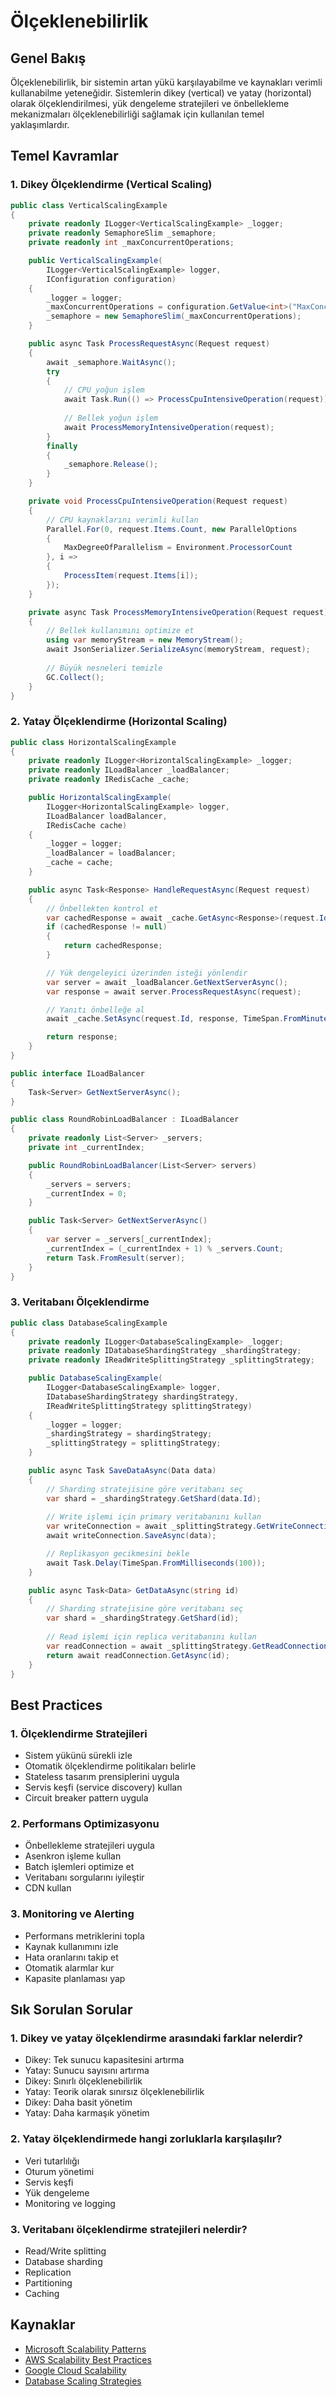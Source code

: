 # Ölçeklenebilirlik

## Genel Bakış
Ölçeklenebilirlik, bir sistemin artan yükü karşılayabilme ve kaynakları verimli kullanabilme yeteneğidir. Sistemlerin dikey (vertical) ve yatay (horizontal) olarak ölçeklendirilmesi, yük dengeleme stratejileri ve önbellekleme mekanizmaları ölçeklenebilirliği sağlamak için kullanılan temel yaklaşımlardır.

## Temel Kavramlar

### 1. Dikey Ölçeklendirme (Vertical Scaling)
```csharp
public class VerticalScalingExample
{
    private readonly ILogger<VerticalScalingExample> _logger;
    private readonly SemaphoreSlim _semaphore;
    private readonly int _maxConcurrentOperations;

    public VerticalScalingExample(
        ILogger<VerticalScalingExample> logger,
        IConfiguration configuration)
    {
        _logger = logger;
        _maxConcurrentOperations = configuration.GetValue<int>("MaxConcurrentOperations", 100);
        _semaphore = new SemaphoreSlim(_maxConcurrentOperations);
    }

    public async Task ProcessRequestAsync(Request request)
    {
        await _semaphore.WaitAsync();
        try
        {
            // CPU yoğun işlem
            await Task.Run(() => ProcessCpuIntensiveOperation(request));
            
            // Bellek yoğun işlem
            await ProcessMemoryIntensiveOperation(request);
        }
        finally
        {
            _semaphore.Release();
        }
    }

    private void ProcessCpuIntensiveOperation(Request request)
    {
        // CPU kaynaklarını verimli kullan
        Parallel.For(0, request.Items.Count, new ParallelOptions
        {
            MaxDegreeOfParallelism = Environment.ProcessorCount
        }, i =>
        {
            ProcessItem(request.Items[i]);
        });
    }

    private async Task ProcessMemoryIntensiveOperation(Request request)
    {
        // Bellek kullanımını optimize et
        using var memoryStream = new MemoryStream();
        await JsonSerializer.SerializeAsync(memoryStream, request);
        
        // Büyük nesneleri temizle
        GC.Collect();
    }
}
```

### 2. Yatay Ölçeklendirme (Horizontal Scaling)
```csharp
public class HorizontalScalingExample
{
    private readonly ILogger<HorizontalScalingExample> _logger;
    private readonly ILoadBalancer _loadBalancer;
    private readonly IRedisCache _cache;

    public HorizontalScalingExample(
        ILogger<HorizontalScalingExample> logger,
        ILoadBalancer loadBalancer,
        IRedisCache cache)
    {
        _logger = logger;
        _loadBalancer = loadBalancer;
        _cache = cache;
    }

    public async Task<Response> HandleRequestAsync(Request request)
    {
        // Önbellekten kontrol et
        var cachedResponse = await _cache.GetAsync<Response>(request.Id);
        if (cachedResponse != null)
        {
            return cachedResponse;
        }

        // Yük dengeleyici üzerinden isteği yönlendir
        var server = await _loadBalancer.GetNextServerAsync();
        var response = await server.ProcessRequestAsync(request);

        // Yanıtı önbelleğe al
        await _cache.SetAsync(request.Id, response, TimeSpan.FromMinutes(30));

        return response;
    }
}

public interface ILoadBalancer
{
    Task<Server> GetNextServerAsync();
}

public class RoundRobinLoadBalancer : ILoadBalancer
{
    private readonly List<Server> _servers;
    private int _currentIndex;

    public RoundRobinLoadBalancer(List<Server> servers)
    {
        _servers = servers;
        _currentIndex = 0;
    }

    public Task<Server> GetNextServerAsync()
    {
        var server = _servers[_currentIndex];
        _currentIndex = (_currentIndex + 1) % _servers.Count;
        return Task.FromResult(server);
    }
}
```

### 3. Veritabanı Ölçeklendirme
```csharp
public class DatabaseScalingExample
{
    private readonly ILogger<DatabaseScalingExample> _logger;
    private readonly IDatabaseShardingStrategy _shardingStrategy;
    private readonly IReadWriteSplittingStrategy _splittingStrategy;

    public DatabaseScalingExample(
        ILogger<DatabaseScalingExample> logger,
        IDatabaseShardingStrategy shardingStrategy,
        IReadWriteSplittingStrategy splittingStrategy)
    {
        _logger = logger;
        _shardingStrategy = shardingStrategy;
        _splittingStrategy = splittingStrategy;
    }

    public async Task SaveDataAsync(Data data)
    {
        // Sharding stratejisine göre veritabanı seç
        var shard = _shardingStrategy.GetShard(data.Id);
        
        // Write işlemi için primary veritabanını kullan
        var writeConnection = await _splittingStrategy.GetWriteConnectionAsync();
        await writeConnection.SaveAsync(data);

        // Replikasyon gecikmesini bekle
        await Task.Delay(TimeSpan.FromMilliseconds(100));
    }

    public async Task<Data> GetDataAsync(string id)
    {
        // Sharding stratejisine göre veritabanı seç
        var shard = _shardingStrategy.GetShard(id);
        
        // Read işlemi için replica veritabanını kullan
        var readConnection = await _splittingStrategy.GetReadConnectionAsync();
        return await readConnection.GetAsync(id);
    }
}
```

## Best Practices

### 1. Ölçeklendirme Stratejileri
- Sistem yükünü sürekli izle
- Otomatik ölçeklendirme politikaları belirle
- Stateless tasarım prensiplerini uygula
- Servis keşfi (service discovery) kullan
- Circuit breaker pattern uygula

### 2. Performans Optimizasyonu
- Önbellekleme stratejileri uygula
- Asenkron işleme kullan
- Batch işlemleri optimize et
- Veritabanı sorgularını iyileştir
- CDN kullan

### 3. Monitoring ve Alerting
- Performans metriklerini topla
- Kaynak kullanımını izle
- Hata oranlarını takip et
- Otomatik alarmlar kur
- Kapasite planlaması yap

## Sık Sorulan Sorular

### 1. Dikey ve yatay ölçeklendirme arasındaki farklar nelerdir?
- Dikey: Tek sunucu kapasitesini artırma
- Yatay: Sunucu sayısını artırma
- Dikey: Sınırlı ölçeklenebilirlik
- Yatay: Teorik olarak sınırsız ölçeklenebilirlik
- Dikey: Daha basit yönetim
- Yatay: Daha karmaşık yönetim

### 2. Yatay ölçeklendirmede hangi zorluklarla karşılaşılır?
- Veri tutarlılığı
- Oturum yönetimi
- Servis keşfi
- Yük dengeleme
- Monitoring ve logging

### 3. Veritabanı ölçeklendirme stratejileri nelerdir?
- Read/Write splitting
- Database sharding
- Replication
- Partitioning
- Caching

## Kaynaklar
- [Microsoft Scalability Patterns](https://docs.microsoft.com/tr-tr/azure/architecture/patterns/category/performance-scalability)
- [AWS Scalability Best Practices](https://aws.amazon.com/architecture/well-architected/)
- [Google Cloud Scalability](https://cloud.google.com/architecture/framework/scalability-and-performance)
- [Database Scaling Strategies](https://docs.microsoft.com/tr-tr/azure/architecture/best-practices/data-partitioning) 